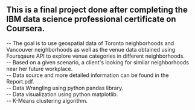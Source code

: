 ## This is a final project done after completing the IBM data science professional certificate on Coursera.


-- The goal is to use geospatial data of Toronto neighborhoods and Vancouver neighborhoods as well as the venue data obtained using Foursqaure API to explore venue categories in different neighborhoods. <br/>
-- Based on a given scenario, a client's looking for similar neighborhoods near her future workplace. <br/>
-- Data source and more detailed information can be found in the Report.pdf. <br/>
-- Data Wrangling using python pandas library. <br/>
-- Data visualization using python matplotlib. <br/>
-- K-Means clustering algorithm.
